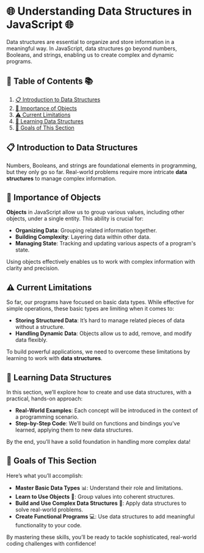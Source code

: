 # 🌐 Understanding Data Structures in JavaScript 🌐

Data structures are essential to organize and store information in a meaningful way. In JavaScript, data structures go beyond numbers, Booleans, and strings, enabling us to create complex and dynamic programs.

## 📖 Table of Contents 📚

1. [📋 Introduction to Data Structures](#-introduction-to-data-structures)
2. [🔗 Importance of Objects](#-importance-of-objects)
3. [⚠️ Current Limitations](#-current-limitations)
4. [📘 Learning Data Structures](#-learning-data-structures)
5. [🎯 Goals of This Section](#-goals-of-this-section)

## 📋 Introduction to Data Structures

Numbers, Booleans, and strings are foundational elements in programming, but they only go so far. Real-world problems require more intricate **data structures** to manage complex information.

## 🔗 Importance of Objects

**Objects** in JavaScript allow us to group various values, including other objects, under a single entity. This ability is crucial for:

- **Organizing Data**: Grouping related information together.
- **Building Complexity**: Layering data within other data.
- **Managing State**: Tracking and updating various aspects of a program's state.

Using objects effectively enables us to work with complex information with clarity and precision.

## ⚠️ Current Limitations

So far, our programs have focused on basic data types. While effective for simple operations, these basic types are limiting when it comes to:

- **Storing Structured Data**: It’s hard to manage related pieces of data without a structure.
- **Handling Dynamic Data**: Objects allow us to add, remove, and modify data flexibly.

To build powerful applications, we need to overcome these limitations by learning to work with **data structures**.

## 📘 Learning Data Structures

In this section, we’ll explore how to create and use data structures, with a practical, hands-on approach:

- **Real-World Examples**: Each concept will be introduced in the context of a programming scenario.
- **Step-by-Step Code**: We’ll build on functions and bindings you've learned, applying them to new data structures.

By the end, you’ll have a solid foundation in handling more complex data!

## 🎯 Goals of This Section

Here’s what you’ll accomplish:

- **Master Basic Data Types** 📊: Understand their role and limitations.
- **Learn to Use Objects** 🧩: Group values into coherent structures.
- **Build and Use Complex Data Structures** 🔧: Apply data structures to solve real-world problems.
- **Create Functional Programs** 💻: Use data structures to add meaningful functionality to your code.

By mastering these skills, you’ll be ready to tackle sophisticated, real-world coding challenges with confidence!
